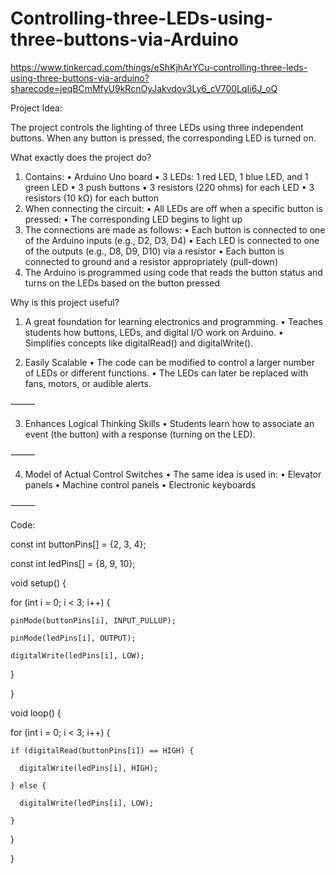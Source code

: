 # Controlling-three-LEDs-using-three-buttons-via-Arduino
https://www.tinkercad.com/things/eShKjhArYCu-controlling-three-leds-using-three-buttons-via-arduino?sharecode=jeqBCmMfyU9kRcnOyJakvdov3Ly6_cV700LqIi6J_oQ

Project Idea:

The project controls the lighting of three LEDs using three independent buttons.
When any button is pressed, the corresponding LED is turned on.

What exactly does the project do?

1.  Contains:
• Arduino Uno board
• 3 LEDs: 1 red LED, 1 blue LED, and 1 green LED
• 3 push buttons
• 3 resistors (220 ohms) for each LED
• 3 resistors (10 kΩ) for each button
2. When connecting the circuit:
• All LEDs are off when a specific button is pressed:
• The corresponding LED begins to light up
3. The connections are made as follows:
• Each button is connected to one of the Arduino inputs (e.g., D2, D3, D4)
• Each LED is connected to one of the outputs (e.g., D8, D9, D10) via a resistor
• Each button is connected to ground and a resistor appropriately (pull-down)
4. The Arduino is programmed using code that reads the button status and turns on the LEDs based on the button pressed

Why is this project useful?

1. A great foundation for learning electronics and programming.
• Teaches students how buttons, LEDs, and digital I/O work on Arduino.
• Simplifies concepts like digitalRead() and digitalWrite().

2. Easily Scalable
• The code can be modified to control a larger number of LEDs or different functions.
• The LEDs can later be replaced with fans, motors, or audible alerts.

⸻

3. Enhances Logical Thinking Skills
• Students learn how to associate an event (the button) with a response (turning on the LED).

⸻

4. Model of Actual Control Switches
• The same idea is used in:
• Elevator panels
• Machine control panels
• Electronic keyboards

⸻

Code:

const int buttonPins[] = {2, 3, 4};

const int ledPins[]    = {8, 9, 10};



void setup() {

  for (int i = 0; i < 3; i++) {

    pinMode(buttonPins[i], INPUT_PULLUP);

    pinMode(ledPins[i], OUTPUT);

    digitalWrite(ledPins[i], LOW);

  }

}



void loop() {

  for (int i = 0; i < 3; i++) {

    if (digitalRead(buttonPins[i]) == HIGH) {

      digitalWrite(ledPins[i], HIGH);

    } else {

      digitalWrite(ledPins[i], LOW);

    }

  }

}
